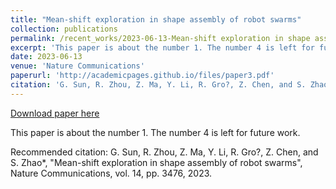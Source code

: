 ```yaml
---
title: "Mean-shift exploration in shape assembly of robot swarms"
collection: publications
permalink: /recent_works/2023-06-13-Mean-shift exploration in shape assembly of robot swarms
excerpt: 'This paper is about the number 1. The number 4 is left for future work.'
date: 2023-06-13
venue: 'Nature Communications'
paperurl: 'http://academicpages.github.io/files/paper3.pdf'
citation: 'G. Sun, R. Zhou, Z. Ma, Y. Li, R. Gro?, Z. Chen, and S. Zhao*, &quot;Mean-shift exploration in shape assembly of robot swarms&quot;, Nature Communications, vol. 14, pp. 3476, 2023.'
---
```


<a href='http://academicpages.github.io/files/paper3.pdf'>Download paper here</a>

This paper is about the number 1. The number 4 is left for future work.

Recommended citation: G. Sun, R. Zhou, Z. Ma, Y. Li, R. Gro?, Z. Chen, and S. Zhao*, "Mean-shift exploration in shape assembly of robot swarms", Nature Communications, vol. 14, pp. 3476, 2023.